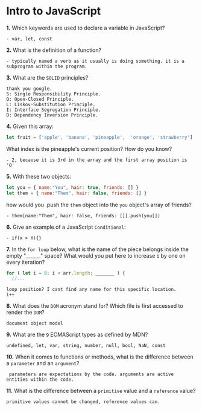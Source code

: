 # Intro to JavaScript

**1.** Which keywords are used to declare a variable in JavaScript?
<!-- enter you answer in the space below -->
```
- var, let, const
```
**2.** What is the definition of a function?
<!-- enter you answer in the space below -->
```
- typically named a verb as it usually is doing something. it is a subprogram within the program.
```
**3.** What are the `SOLID` principles?
<!-- enter you answer in the space below -->
```
thank you google.
S: Single Responsibility Principle.
O: Open-Closed Principle.
L: Liskov-Substitution Principle.
I: Interface Segregation Principle.
D: Dependency Inversion Principle.
```
**4.** Given this array: 
```js
let fruit = ['apple', 'banana', 'pineapple',  'orange', 'strawberry']
``` 
What index is the pineapple's current position? How do you know?
<!-- enter you answer in the space below -->
```
- 2, because it is 3rd in the array and the first array position is '0'
```
**5.** With these two objects: 
```js
let you = { name:"You", hair: true, friends: [] }
let them = { name:"Them", hair: false, friends: [] }
```
how would you .push the `them` object into the `you` object's array of friends?
<!-- enter you answer in the space below -->
```
- them[name:"Them", hair: false, friends: []].push(you[])
```

**6.** Give an example of a JavaScript `Conditional`:
<!-- enter you answer in the space below -->
```
- if(x > Y){}
```
**7.** In the `for loop` below, what is the name of the piece belongs inside the empty "______" space? What would you put here to increase `i` by one on every iteration?
```js
for ( let i = 0; i < arr.length; _______ ) {
  //...
```
<!-- enter you answer in the space below -->
```
loop position? I cant find any name for this specific location.
i++
```
**8.** What does the `DOM` acronym stand for? Which file is first accessed to render the `DOM`?
<!-- enter you answer in the space below -->
```
document object model
```

**9.** What are the `9` ECMAScript types as defined by MDN?
<!-- enter you answer in the space below -->
```
undefined, let, var, string, number, null, bool, NaN, const
```
**10.** When it comes to functions or methods, what is the difference between a `parameter` and an `argument`?
<!-- enter you answer in the space below -->
```
 parameters are expectations by the code. arguments are active entities within the code.
```
**11.** What is the difference between a `primitive` value and a `reference` value?
<!-- enter you answer in the space below -->
```
primitive values cannot be changed, reference values can.
```